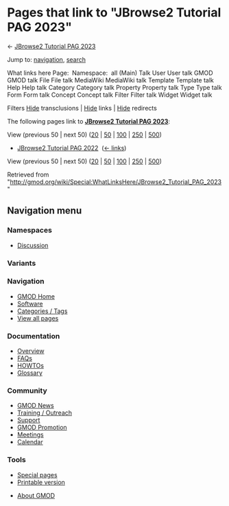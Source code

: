 <div id="mw-page-base" class="noprint">

</div>

<div id="mw-head-base" class="noprint">

</div>

<div id="content" class="mw-body" role="main">

<span id="top"></span>

<div id="mw-js-message" style="display:none;">

</div>



# <span dir="auto">Pages that link to "JBrowse2 Tutorial PAG 2023"</span>

<div id="bodyContent">

<div id="contentSub">

← [JBrowse2 Tutorial PAG
2023](/wiki/JBrowse2_Tutorial_PAG_2023 "JBrowse2 Tutorial PAG 2023")

</div>

<div id="jump-to-nav" class="mw-jump">

Jump to: [navigation](#mw-navigation), [search](#p-search)

</div>

<div id="mw-content-text">

What links here Page:  Namespace:  all (Main) Talk User User talk GMOD
GMOD talk File File talk MediaWiki MediaWiki talk Template Template talk
Help Help talk Category Category talk Property Property talk Type Type
talk Form Form talk Concept Concept talk Filter Filter talk Widget
Widget talk

Filters
[Hide](/mediawiki/index.php?title=Special:WhatLinksHere/JBrowse2_Tutorial_PAG_2023&hidetrans=1 "Special:WhatLinksHere/JBrowse2 Tutorial PAG 2023")
transclusions \|
[Hide](/mediawiki/index.php?title=Special:WhatLinksHere/JBrowse2_Tutorial_PAG_2023&hidelinks=1 "Special:WhatLinksHere/JBrowse2 Tutorial PAG 2023")
links \|
[Hide](/mediawiki/index.php?title=Special:WhatLinksHere/JBrowse2_Tutorial_PAG_2023&hideredirs=1 "Special:WhatLinksHere/JBrowse2 Tutorial PAG 2023")
redirects

The following pages link to **[JBrowse2 Tutorial PAG
2023](/wiki/JBrowse2_Tutorial_PAG_2023 "JBrowse2 Tutorial PAG 2023")**:

View (previous 50 \| next 50)
([20](/mediawiki/index.php?title=Special:WhatLinksHere/JBrowse2_Tutorial_PAG_2023&limit=20 "Special:WhatLinksHere/JBrowse2 Tutorial PAG 2023")
\|
[50](/mediawiki/index.php?title=Special:WhatLinksHere/JBrowse2_Tutorial_PAG_2023&limit=50 "Special:WhatLinksHere/JBrowse2 Tutorial PAG 2023")
\|
[100](/mediawiki/index.php?title=Special:WhatLinksHere/JBrowse2_Tutorial_PAG_2023&limit=100 "Special:WhatLinksHere/JBrowse2 Tutorial PAG 2023")
\|
[250](/mediawiki/index.php?title=Special:WhatLinksHere/JBrowse2_Tutorial_PAG_2023&limit=250 "Special:WhatLinksHere/JBrowse2 Tutorial PAG 2023")
\|
[500](/mediawiki/index.php?title=Special:WhatLinksHere/JBrowse2_Tutorial_PAG_2023&limit=500 "Special:WhatLinksHere/JBrowse2 Tutorial PAG 2023"))

- [JBrowse2 Tutorial PAG
  2022](/wiki/JBrowse2_Tutorial_PAG_2022 "JBrowse2 Tutorial PAG 2022") ‎
  <span class="mw-whatlinkshere-tools">([←
  links](/mediawiki/index.php?title=Special:WhatLinksHere&target=JBrowse2+Tutorial+PAG+2022 "Special:WhatLinksHere"))</span>

View (previous 50 \| next 50)
([20](/mediawiki/index.php?title=Special:WhatLinksHere/JBrowse2_Tutorial_PAG_2023&limit=20 "Special:WhatLinksHere/JBrowse2 Tutorial PAG 2023")
\|
[50](/mediawiki/index.php?title=Special:WhatLinksHere/JBrowse2_Tutorial_PAG_2023&limit=50 "Special:WhatLinksHere/JBrowse2 Tutorial PAG 2023")
\|
[100](/mediawiki/index.php?title=Special:WhatLinksHere/JBrowse2_Tutorial_PAG_2023&limit=100 "Special:WhatLinksHere/JBrowse2 Tutorial PAG 2023")
\|
[250](/mediawiki/index.php?title=Special:WhatLinksHere/JBrowse2_Tutorial_PAG_2023&limit=250 "Special:WhatLinksHere/JBrowse2 Tutorial PAG 2023")
\|
[500](/mediawiki/index.php?title=Special:WhatLinksHere/JBrowse2_Tutorial_PAG_2023&limit=500 "Special:WhatLinksHere/JBrowse2 Tutorial PAG 2023"))

</div>

<div class="printfooter">

Retrieved from
"<http://gmod.org/wiki/Special:WhatLinksHere/JBrowse2_Tutorial_PAG_2023>"

</div>

<div id="catlinks" class="catlinks catlinks-allhidden">

</div>

<div class="visualClear">

</div>

</div>

</div>

<div id="mw-navigation">

## Navigation menu

<div id="mw-head">



<div id="left-navigation">

<div id="p-namespaces" class="vectorTabs" role="navigation"
aria-labelledby="p-namespaces-label">

### Namespaces


- <span id="ca-talk"><a
  href="/mediawiki/index.php?title=Talk:JBrowse2_Tutorial_PAG_2023&amp;action=edit&amp;redlink=1"
  accesskey="t"
  title="Discussion about the content page [t]">Discussion</a></span>

</div>

<div id="p-variants" class="vectorMenu emptyPortlet" role="navigation"
aria-labelledby="p-variants-label">

### 

### Variants[](#)

<div class="menu">

</div>

</div>

</div>





</div>

</div>

</div>

<div id="mw-panel">

<div id="p-logo" role="banner">

<a href="/wiki/Main_Page"
style="background-image: url(http://gmod.org/images/GMOD-cogs.png);"
title="Visit the main page"></a>

</div>

<div id="p-Navigation" class="portal" role="navigation"
aria-labelledby="p-Navigation-label">

### Navigation

<div class="body">

- <span id="n-GMOD-Home">[GMOD Home](/wiki/Main_Page)</span>
- <span id="n-Software">[Software](/wiki/GMOD_Components)</span>
- <span id="n-Categories-.2F-Tags">[Categories /
  Tags](/wiki/Categories)</span>
- <span id="n-View-all-pages">[View all
  pages](/wiki/Special:AllPages)</span>

</div>

</div>

<div id="p-Documentation" class="portal" role="navigation"
aria-labelledby="p-Documentation-label">

### Documentation

<div class="body">

- <span id="n-Overview">[Overview](/wiki/Overview)</span>
- <span id="n-FAQs">[FAQs](/wiki/Category:FAQ)</span>
- <span id="n-HOWTOs">[HOWTOs](/wiki/Category:HOWTO)</span>
- <span id="n-Glossary">[Glossary](/wiki/Glossary)</span>

</div>

</div>

<div id="p-Community" class="portal" role="navigation"
aria-labelledby="p-Community-label">

### Community

<div class="body">

- <span id="n-GMOD-News">[GMOD News](/wiki/GMOD_News)</span>
- <span id="n-Training-.2F-Outreach">[Training /
  Outreach](/wiki/Training_and_Outreach)</span>
- <span id="n-Support">[Support](/wiki/Support)</span>
- <span id="n-GMOD-Promotion">[GMOD
  Promotion](/wiki/GMOD_Promotion)</span>
- <span id="n-Meetings">[Meetings](/wiki/Meetings)</span>
- <span id="n-Calendar">[Calendar](/wiki/Calendar)</span>

</div>

</div>

<div id="p-tb" class="portal" role="navigation"
aria-labelledby="p-tb-label">

### Tools

<div class="body">

- <span id="t-specialpages"><a href="/wiki/Special:SpecialPages" accesskey="q"
  title="A list of all special pages [q]">Special pages</a></span>
- <span id="t-print"><a
  href="/mediawiki/index.php?title=Special:WhatLinksHere/JBrowse2_Tutorial_PAG_2023&amp;printable=yes"
  rel="alternate" accesskey="p"
  title="Printable version of this page [p]">Printable version</a></span>

</div>

</div>

</div>

</div>

<div id="footer" role="contentinfo">

- <span id="footer-places-about">[About
  GMOD](/wiki/GMOD:About "GMOD:About")</span>

<!-- -->






</div>
